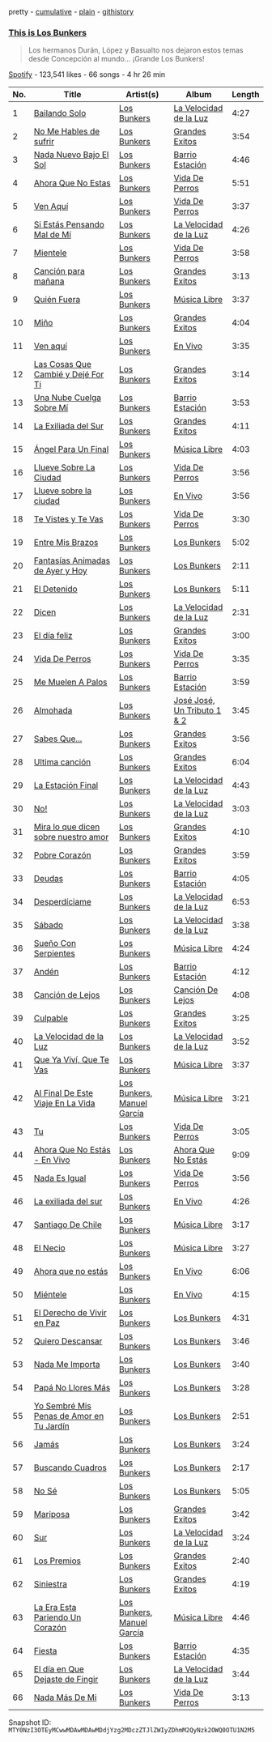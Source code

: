 pretty - [cumulative](/playlists/cumulative/37i9dQZF1DXa1oAkEHKtiU.md) - [plain](/playlists/plain/37i9dQZF1DXa1oAkEHKtiU) - [githistory](https://github.githistory.xyz/mackorone/spotify-playlist-archive/blob/main/playlists/plain/37i9dQZF1DXa1oAkEHKtiU)

### [This is Los Bunkers](https://open.spotify.com/playlist/37i9dQZF1DXa1oAkEHKtiU)

> Los hermanos Durán, López y Basualto nos dejaron estos temas desde Concepción al mundo..\. ¡Grande Los Bunkers!

[Spotify](https://open.spotify.com/user/spotify) - 123,541 likes - 66 songs - 4 hr 26 min

| No. | Title | Artist(s) | Album | Length |
|---|---|---|---|---|
| 1 | [Bailando Solo](https://open.spotify.com/track/1wGNjZQoO4Ac5zotF3aZTb) | [Los Bunkers](https://open.spotify.com/artist/3RTAXX6KGdljBsOIupyZgT) | [La Velocidad de la Luz](https://open.spotify.com/album/7AihR949bXqDLbDfg5EZfG) | 4:27 |
| 2 | [No Me Hables de sufrir](https://open.spotify.com/track/7y8UFkYgOei3yc3EG3u8BX) | [Los Bunkers](https://open.spotify.com/artist/3RTAXX6KGdljBsOIupyZgT) | [Grandes Exitos](https://open.spotify.com/album/4nTCqGfi86F9LLJd9ozdDJ) | 3:54 |
| 3 | [Nada Nuevo Bajo El Sol](https://open.spotify.com/track/6hBfF54vgIAdtb5kbbvt75) | [Los Bunkers](https://open.spotify.com/artist/3RTAXX6KGdljBsOIupyZgT) | [Barrio Estación](https://open.spotify.com/album/28VjwDx4sL5GJRBUgOlJ7v) | 4:46 |
| 4 | [Ahora Que No Estas](https://open.spotify.com/track/4YtvPDN9v12yXIwRdGWXYz) | [Los Bunkers](https://open.spotify.com/artist/3RTAXX6KGdljBsOIupyZgT) | [Vida De Perros](https://open.spotify.com/album/76HflPZm3Uo1WHlRQIPKEC) | 5:51 |
| 5 | [Ven Aquí](https://open.spotify.com/track/13eBG1b8pd7PxlEAAChfHO) | [Los Bunkers](https://open.spotify.com/artist/3RTAXX6KGdljBsOIupyZgT) | [Vida De Perros](https://open.spotify.com/album/76HflPZm3Uo1WHlRQIPKEC) | 3:37 |
| 6 | [Si Estás Pensando Mal de Mí](https://open.spotify.com/track/1ToDgrH9HTOkxRD6irXDD4) | [Los Bunkers](https://open.spotify.com/artist/3RTAXX6KGdljBsOIupyZgT) | [La Velocidad de la Luz](https://open.spotify.com/album/7AihR949bXqDLbDfg5EZfG) | 4:26 |
| 7 | [Mientele](https://open.spotify.com/track/2D7i2dmTCqHMlWFa0pz3Kw) | [Los Bunkers](https://open.spotify.com/artist/3RTAXX6KGdljBsOIupyZgT) | [Vida De Perros](https://open.spotify.com/album/76HflPZm3Uo1WHlRQIPKEC) | 3:58 |
| 8 | [Canción para mañana](https://open.spotify.com/track/3IJJPdrDIk0lFT4mDg9iq0) | [Los Bunkers](https://open.spotify.com/artist/3RTAXX6KGdljBsOIupyZgT) | [Grandes Exitos](https://open.spotify.com/album/4nTCqGfi86F9LLJd9ozdDJ) | 3:13 |
| 9 | [Quién Fuera](https://open.spotify.com/track/3hkX3WJXFykBE9ZlaBTWkQ) | [Los Bunkers](https://open.spotify.com/artist/3RTAXX6KGdljBsOIupyZgT) | [Música Libre](https://open.spotify.com/album/4ZIg4y7DVpIBYJAOHKXsx0) | 3:37 |
| 10 | [Miño](https://open.spotify.com/track/1lSSSGxlchhDCPzL7LXk4Z) | [Los Bunkers](https://open.spotify.com/artist/3RTAXX6KGdljBsOIupyZgT) | [Grandes Exitos](https://open.spotify.com/album/4nTCqGfi86F9LLJd9ozdDJ) | 4:04 |
| 11 | [Ven aquí](https://open.spotify.com/track/3uKjM5crw2OAlv484dEhxS) | [Los Bunkers](https://open.spotify.com/artist/3RTAXX6KGdljBsOIupyZgT) | [En Vivo](https://open.spotify.com/album/177h7SmvoBDOpzeI3V7qcY) | 3:35 |
| 12 | [Las Cosas Que Cambié y Dejé For Ti](https://open.spotify.com/track/1YCUqK1BYwLMUmZIP7JRxp) | [Los Bunkers](https://open.spotify.com/artist/3RTAXX6KGdljBsOIupyZgT) | [Grandes Exitos](https://open.spotify.com/album/4nTCqGfi86F9LLJd9ozdDJ) | 3:14 |
| 13 | [Una Nube Cuelga Sobre Mí](https://open.spotify.com/track/56ZuPaIa3XjagOfzRDmMBV) | [Los Bunkers](https://open.spotify.com/artist/3RTAXX6KGdljBsOIupyZgT) | [Barrio Estación](https://open.spotify.com/album/28VjwDx4sL5GJRBUgOlJ7v) | 3:53 |
| 14 | [La Exiliada del Sur](https://open.spotify.com/track/6OE6ZLMe8RXLUuzYdQQm1T) | [Los Bunkers](https://open.spotify.com/artist/3RTAXX6KGdljBsOIupyZgT) | [Grandes Exitos](https://open.spotify.com/album/4nTCqGfi86F9LLJd9ozdDJ) | 4:11 |
| 15 | [Ángel Para Un Final](https://open.spotify.com/track/6MV5epXO1r9krAVGSDJz5L) | [Los Bunkers](https://open.spotify.com/artist/3RTAXX6KGdljBsOIupyZgT) | [Música Libre](https://open.spotify.com/album/4ZIg4y7DVpIBYJAOHKXsx0) | 4:03 |
| 16 | [Llueve Sobre La Ciudad](https://open.spotify.com/track/6ftHPJyEHGqMaml3ZEwPm1) | [Los Bunkers](https://open.spotify.com/artist/3RTAXX6KGdljBsOIupyZgT) | [Vida De Perros](https://open.spotify.com/album/76HflPZm3Uo1WHlRQIPKEC) | 3:56 |
| 17 | [Llueve sobre la ciudad](https://open.spotify.com/track/5ZtePsjXwleIBXXS4UBl2o) | [Los Bunkers](https://open.spotify.com/artist/3RTAXX6KGdljBsOIupyZgT) | [En Vivo](https://open.spotify.com/album/177h7SmvoBDOpzeI3V7qcY) | 3:56 |
| 18 | [Te Vistes y Te Vas](https://open.spotify.com/track/5tz0gxE0XJgPEEVpKAJh3Q) | [Los Bunkers](https://open.spotify.com/artist/3RTAXX6KGdljBsOIupyZgT) | [Vida De Perros](https://open.spotify.com/album/76HflPZm3Uo1WHlRQIPKEC) | 3:30 |
| 19 | [Entre Mis Brazos](https://open.spotify.com/track/1hM3r9AKtL3XZwPqRHcCMG) | [Los Bunkers](https://open.spotify.com/artist/3RTAXX6KGdljBsOIupyZgT) | [Los Bunkers](https://open.spotify.com/album/2q3hCmiutB5Q1myHXBEpZV) | 5:02 |
| 20 | [Fantasías Animadas de Ayer y Hoy](https://open.spotify.com/track/5XCMOdOQye1SbZhFbjDA33) | [Los Bunkers](https://open.spotify.com/artist/3RTAXX6KGdljBsOIupyZgT) | [Los Bunkers](https://open.spotify.com/album/2q3hCmiutB5Q1myHXBEpZV) | 2:11 |
| 21 | [El Detenido](https://open.spotify.com/track/0hlvSa0mrCsGq3SzlJsN3k) | [Los Bunkers](https://open.spotify.com/artist/3RTAXX6KGdljBsOIupyZgT) | [Los Bunkers](https://open.spotify.com/album/2q3hCmiutB5Q1myHXBEpZV) | 5:11 |
| 22 | [Dicen](https://open.spotify.com/track/2UluJAKRI4wOZYfB0Bw0wv) | [Los Bunkers](https://open.spotify.com/artist/3RTAXX6KGdljBsOIupyZgT) | [La Velocidad de la Luz](https://open.spotify.com/album/7AihR949bXqDLbDfg5EZfG) | 2:31 |
| 23 | [El día feliz](https://open.spotify.com/track/1vTYglMytivlFzd3cnYGWz) | [Los Bunkers](https://open.spotify.com/artist/3RTAXX6KGdljBsOIupyZgT) | [Grandes Exitos](https://open.spotify.com/album/4nTCqGfi86F9LLJd9ozdDJ) | 3:00 |
| 24 | [Vida De Perros](https://open.spotify.com/track/7xQqhz5NJSJaj8WDZnfarb) | [Los Bunkers](https://open.spotify.com/artist/3RTAXX6KGdljBsOIupyZgT) | [Vida De Perros](https://open.spotify.com/album/76HflPZm3Uo1WHlRQIPKEC) | 3:35 |
| 25 | [Me Muelen A Palos](https://open.spotify.com/track/6JG0gpvOG87SkMWClf5yFx) | [Los Bunkers](https://open.spotify.com/artist/3RTAXX6KGdljBsOIupyZgT) | [Barrio Estación](https://open.spotify.com/album/28VjwDx4sL5GJRBUgOlJ7v) | 3:59 |
| 26 | [Almohada](https://open.spotify.com/track/02woIwq9GpKIDH6tMACUcH) | [Los Bunkers](https://open.spotify.com/artist/3RTAXX6KGdljBsOIupyZgT) | [José José, Un Tributo 1 & 2](https://open.spotify.com/album/103zw9Qm9BRCdlb3mYsBOl) | 3:45 |
| 27 | [Sabes Que...](https://open.spotify.com/track/2bZxsFH4yf5hGi1zEdOIh8) | [Los Bunkers](https://open.spotify.com/artist/3RTAXX6KGdljBsOIupyZgT) | [Grandes Exitos](https://open.spotify.com/album/4nTCqGfi86F9LLJd9ozdDJ) | 3:56 |
| 28 | [Ultima canción](https://open.spotify.com/track/3XpjptPqJkxtcvxHsNe8AG) | [Los Bunkers](https://open.spotify.com/artist/3RTAXX6KGdljBsOIupyZgT) | [Grandes Exitos](https://open.spotify.com/album/4nTCqGfi86F9LLJd9ozdDJ) | 6:04 |
| 29 | [La Estación Final](https://open.spotify.com/track/2NDAfCmlXG0qAAPHDJpMIC) | [Los Bunkers](https://open.spotify.com/artist/3RTAXX6KGdljBsOIupyZgT) | [La Velocidad de la Luz](https://open.spotify.com/album/7AihR949bXqDLbDfg5EZfG) | 4:43 |
| 30 | [No!](https://open.spotify.com/track/3oWZJ3sMIsSyYH1uM2IlNH) | [Los Bunkers](https://open.spotify.com/artist/3RTAXX6KGdljBsOIupyZgT) | [La Velocidad de la Luz](https://open.spotify.com/album/7AihR949bXqDLbDfg5EZfG) | 3:03 |
| 31 | [Mira lo que dicen sobre nuestro amor](https://open.spotify.com/track/0auop5V4gFKXYwQu56Bkdp) | [Los Bunkers](https://open.spotify.com/artist/3RTAXX6KGdljBsOIupyZgT) | [Grandes Exitos](https://open.spotify.com/album/4nTCqGfi86F9LLJd9ozdDJ) | 4:10 |
| 32 | [Pobre Corazón](https://open.spotify.com/track/2kNlAwND2a6rXbhDa4sNbM) | [Los Bunkers](https://open.spotify.com/artist/3RTAXX6KGdljBsOIupyZgT) | [Grandes Exitos](https://open.spotify.com/album/4nTCqGfi86F9LLJd9ozdDJ) | 3:59 |
| 33 | [Deudas](https://open.spotify.com/track/6xYHwad51a4ViDXwbWaZTT) | [Los Bunkers](https://open.spotify.com/artist/3RTAXX6KGdljBsOIupyZgT) | [Barrio Estación](https://open.spotify.com/album/28VjwDx4sL5GJRBUgOlJ7v) | 4:05 |
| 34 | [Desperdíciame](https://open.spotify.com/track/3O8hKcAqHvmdZbGBHvkUsP) | [Los Bunkers](https://open.spotify.com/artist/3RTAXX6KGdljBsOIupyZgT) | [La Velocidad de la Luz](https://open.spotify.com/album/7AihR949bXqDLbDfg5EZfG) | 6:53 |
| 35 | [Sábado](https://open.spotify.com/track/1MZfEEGOGdbqhATwhef2m6) | [Los Bunkers](https://open.spotify.com/artist/3RTAXX6KGdljBsOIupyZgT) | [La Velocidad de la Luz](https://open.spotify.com/album/7AihR949bXqDLbDfg5EZfG) | 3:38 |
| 36 | [Sueño Con Serpientes](https://open.spotify.com/track/2zJzHDjhHYD61j6kBzL3aO) | [Los Bunkers](https://open.spotify.com/artist/3RTAXX6KGdljBsOIupyZgT) | [Música Libre](https://open.spotify.com/album/4ZIg4y7DVpIBYJAOHKXsx0) | 4:24 |
| 37 | [Andén](https://open.spotify.com/track/5u5CEsc2MTX5MrnRNhlXzr) | [Los Bunkers](https://open.spotify.com/artist/3RTAXX6KGdljBsOIupyZgT) | [Barrio Estación](https://open.spotify.com/album/28VjwDx4sL5GJRBUgOlJ7v) | 4:12 |
| 38 | [Canción de Lejos](https://open.spotify.com/track/2zpX1lQX2uMQtZu9OrLyUB) | [Los Bunkers](https://open.spotify.com/artist/3RTAXX6KGdljBsOIupyZgT) | [Canción De Lejos](https://open.spotify.com/album/6mEv2ZSIvmq8hMtnBDPpCK) | 4:08 |
| 39 | [Culpable](https://open.spotify.com/track/2EVknDXzYBubG2COE7hMxI) | [Los Bunkers](https://open.spotify.com/artist/3RTAXX6KGdljBsOIupyZgT) | [Grandes Exitos](https://open.spotify.com/album/4nTCqGfi86F9LLJd9ozdDJ) | 3:25 |
| 40 | [La Velocidad de la Luz](https://open.spotify.com/track/4zaLmlOC7t1QJSCZHq9IfJ) | [Los Bunkers](https://open.spotify.com/artist/3RTAXX6KGdljBsOIupyZgT) | [La Velocidad de la Luz](https://open.spotify.com/album/7AihR949bXqDLbDfg5EZfG) | 3:52 |
| 41 | [Que Ya Viví, Que Te Vas](https://open.spotify.com/track/4eTzYXTqDOpAFD6eyhakvb) | [Los Bunkers](https://open.spotify.com/artist/3RTAXX6KGdljBsOIupyZgT) | [Música Libre](https://open.spotify.com/album/4ZIg4y7DVpIBYJAOHKXsx0) | 3:37 |
| 42 | [Al Final De Este Viaje En La Vida](https://open.spotify.com/track/4PkVa3T0Y0KS3piaCzOl62) | [Los Bunkers](https://open.spotify.com/artist/3RTAXX6KGdljBsOIupyZgT), [Manuel García](https://open.spotify.com/artist/4LIR7XQRqn0CyXMYSjKoTX) | [Música Libre](https://open.spotify.com/album/4ZIg4y7DVpIBYJAOHKXsx0) | 3:21 |
| 43 | [Tu](https://open.spotify.com/track/2JDMtGpoF2DyI8SgiwMHNJ) | [Los Bunkers](https://open.spotify.com/artist/3RTAXX6KGdljBsOIupyZgT) | [Vida De Perros](https://open.spotify.com/album/76HflPZm3Uo1WHlRQIPKEC) | 3:05 |
| 44 | [Ahora Que No Estás \- En Vivo](https://open.spotify.com/track/3yoEVNxsoWxTNAtQE3THWv) | [Los Bunkers](https://open.spotify.com/artist/3RTAXX6KGdljBsOIupyZgT) | [Ahora Que No Estás](https://open.spotify.com/album/3pgK6tM2kqeKSBh0ADiqKd) | 9:09 |
| 45 | [Nada Es Igual](https://open.spotify.com/track/7niEic2atQVHSzfc2eau3s) | [Los Bunkers](https://open.spotify.com/artist/3RTAXX6KGdljBsOIupyZgT) | [Vida De Perros](https://open.spotify.com/album/76HflPZm3Uo1WHlRQIPKEC) | 3:56 |
| 46 | [La exiliada del sur](https://open.spotify.com/track/51SvwCyO7TtLBC7rb3I7J1) | [Los Bunkers](https://open.spotify.com/artist/3RTAXX6KGdljBsOIupyZgT) | [En Vivo](https://open.spotify.com/album/177h7SmvoBDOpzeI3V7qcY) | 4:26 |
| 47 | [Santiago De Chile](https://open.spotify.com/track/3D4iziSjHi4jxG8r4pta7z) | [Los Bunkers](https://open.spotify.com/artist/3RTAXX6KGdljBsOIupyZgT) | [Música Libre](https://open.spotify.com/album/4ZIg4y7DVpIBYJAOHKXsx0) | 3:17 |
| 48 | [El Necio](https://open.spotify.com/track/2y3TFms2edlkSu1Vya4cFb) | [Los Bunkers](https://open.spotify.com/artist/3RTAXX6KGdljBsOIupyZgT) | [Música Libre](https://open.spotify.com/album/4ZIg4y7DVpIBYJAOHKXsx0) | 3:27 |
| 49 | [Ahora que no estás](https://open.spotify.com/track/77gNm6LVUmxxg4zevFVzwB) | [Los Bunkers](https://open.spotify.com/artist/3RTAXX6KGdljBsOIupyZgT) | [En Vivo](https://open.spotify.com/album/177h7SmvoBDOpzeI3V7qcY) | 6:06 |
| 50 | [Miéntele](https://open.spotify.com/track/5hiFP6ovQqLvla7RQnHOyQ) | [Los Bunkers](https://open.spotify.com/artist/3RTAXX6KGdljBsOIupyZgT) | [En Vivo](https://open.spotify.com/album/177h7SmvoBDOpzeI3V7qcY) | 4:15 |
| 51 | [El Derecho de Vivir en Paz](https://open.spotify.com/track/55jUtyEpTBef5QLraNMl6r) | [Los Bunkers](https://open.spotify.com/artist/3RTAXX6KGdljBsOIupyZgT) | [Los Bunkers](https://open.spotify.com/album/2q3hCmiutB5Q1myHXBEpZV) | 4:31 |
| 52 | [Quiero Descansar](https://open.spotify.com/track/3mFn0joMJjQyKcNwLXDPGA) | [Los Bunkers](https://open.spotify.com/artist/3RTAXX6KGdljBsOIupyZgT) | [Los Bunkers](https://open.spotify.com/album/2q3hCmiutB5Q1myHXBEpZV) | 3:46 |
| 53 | [Nada Me Importa](https://open.spotify.com/track/1pMfeOthYG28cHZqAFLWVJ) | [Los Bunkers](https://open.spotify.com/artist/3RTAXX6KGdljBsOIupyZgT) | [Los Bunkers](https://open.spotify.com/album/2q3hCmiutB5Q1myHXBEpZV) | 3:40 |
| 54 | [Papá No Llores Más](https://open.spotify.com/track/6MqHBhD3wH1kzcxaqpHEiC) | [Los Bunkers](https://open.spotify.com/artist/3RTAXX6KGdljBsOIupyZgT) | [Los Bunkers](https://open.spotify.com/album/2q3hCmiutB5Q1myHXBEpZV) | 3:28 |
| 55 | [Yo Sembré Mis Penas de Amor en Tu Jardín](https://open.spotify.com/track/3zqgb7lucBJqv4Tkgj3pPY) | [Los Bunkers](https://open.spotify.com/artist/3RTAXX6KGdljBsOIupyZgT) | [Los Bunkers](https://open.spotify.com/album/2q3hCmiutB5Q1myHXBEpZV) | 2:51 |
| 56 | [Jamás](https://open.spotify.com/track/4PdRt0QN1voqTvPb2dTi1z) | [Los Bunkers](https://open.spotify.com/artist/3RTAXX6KGdljBsOIupyZgT) | [Los Bunkers](https://open.spotify.com/album/2q3hCmiutB5Q1myHXBEpZV) | 3:24 |
| 57 | [Buscando Cuadros](https://open.spotify.com/track/6ao3pU40h3dryXfa82QyGV) | [Los Bunkers](https://open.spotify.com/artist/3RTAXX6KGdljBsOIupyZgT) | [Los Bunkers](https://open.spotify.com/album/2q3hCmiutB5Q1myHXBEpZV) | 2:17 |
| 58 | [No Sé](https://open.spotify.com/track/0zsTU02zr5uzYFcJxSE1Ox) | [Los Bunkers](https://open.spotify.com/artist/3RTAXX6KGdljBsOIupyZgT) | [Los Bunkers](https://open.spotify.com/album/2q3hCmiutB5Q1myHXBEpZV) | 5:05 |
| 59 | [Mariposa](https://open.spotify.com/track/1WWd1aKaT4zMWMwvgW7Iij) | [Los Bunkers](https://open.spotify.com/artist/3RTAXX6KGdljBsOIupyZgT) | [Grandes Exitos](https://open.spotify.com/album/4nTCqGfi86F9LLJd9ozdDJ) | 3:42 |
| 60 | [Sur](https://open.spotify.com/track/6CmlAJmHnakv3DYwUAsFFU) | [Los Bunkers](https://open.spotify.com/artist/3RTAXX6KGdljBsOIupyZgT) | [La Velocidad de la Luz](https://open.spotify.com/album/7AihR949bXqDLbDfg5EZfG) | 3:24 |
| 61 | [Los Premios](https://open.spotify.com/track/0c5nb7GGMHfuCsbTvBIdcp) | [Los Bunkers](https://open.spotify.com/artist/3RTAXX6KGdljBsOIupyZgT) | [Grandes Exitos](https://open.spotify.com/album/4nTCqGfi86F9LLJd9ozdDJ) | 2:40 |
| 62 | [Siniestra](https://open.spotify.com/track/251JQpvhu8ORiyJWhJX2o2) | [Los Bunkers](https://open.spotify.com/artist/3RTAXX6KGdljBsOIupyZgT) | [Grandes Exitos](https://open.spotify.com/album/4nTCqGfi86F9LLJd9ozdDJ) | 4:19 |
| 63 | [La Era Esta Pariendo Un Corazón](https://open.spotify.com/track/02JGvW8R5DQ7a7bCu75Y0T) | [Los Bunkers](https://open.spotify.com/artist/3RTAXX6KGdljBsOIupyZgT), [Manuel García](https://open.spotify.com/artist/4LIR7XQRqn0CyXMYSjKoTX) | [Música Libre](https://open.spotify.com/album/4ZIg4y7DVpIBYJAOHKXsx0) | 4:46 |
| 64 | [Fiesta](https://open.spotify.com/track/0r2TxXdotE9RYmbhZVcPbx) | [Los Bunkers](https://open.spotify.com/artist/3RTAXX6KGdljBsOIupyZgT) | [Barrio Estación](https://open.spotify.com/album/28VjwDx4sL5GJRBUgOlJ7v) | 4:35 |
| 65 | [El día en Que Dejaste de Fingir](https://open.spotify.com/track/2fzn3EaklnRkKiWsKpLtfE) | [Los Bunkers](https://open.spotify.com/artist/3RTAXX6KGdljBsOIupyZgT) | [La Velocidad de la Luz](https://open.spotify.com/album/7AihR949bXqDLbDfg5EZfG) | 3:44 |
| 66 | [Nada Más De Mi](https://open.spotify.com/track/3ccqnu4sNRcyeRUW1HxvA6) | [Los Bunkers](https://open.spotify.com/artist/3RTAXX6KGdljBsOIupyZgT) | [Vida De Perros](https://open.spotify.com/album/76HflPZm3Uo1WHlRQIPKEC) | 3:13 |

Snapshot ID: `MTY0NzI3OTEyMCwwMDAwMDAwMDdjYzg2MDczZTJlZWIyZDhmM2QyNzk2OWQ0OTU1N2M5`
